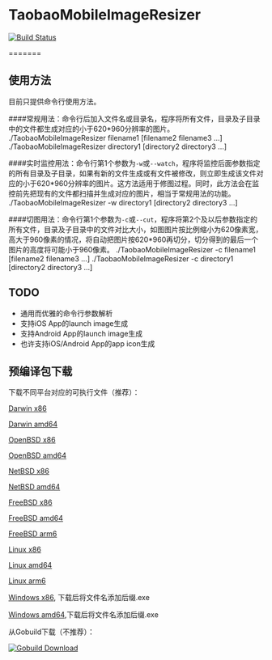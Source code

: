 TaobaoMobileImageResizer
========================

[![Build Status](https://secure.travis-ci.org/missdeer/TaobaoMobileImageResizer.png)](https://travis-ci.org/missdeer/TaobaoMobileImageResizer)

=======

使用方法
----
目前只提供命令行使用方法。

####常规用法：命令行后加入文件名或目录名，程序将所有文件，目录及子目录中的文件都生成对应的小于620*960分辨率的图片。
	./TaobaoMobileImageResizer filename1 [filename2 filename3 ...]
	./TaobaoMobileImageResizer directory1 [directory2 directory3 ...]

####实时监控用法：命令行第1个参数为`-w`或`--watch`，程序将监控后面参数指定的所有目录及子目录，如果有新的文件生成或有文件被修改，则立即生成该文件对应的小于620*960分辨率的图片。这方法适用于修图过程。同时，此方法会在监控前先把现有的文件都扫描并生成对应的图片，相当于常规用法的功能。
	./TaobaoMobileImageResizer -w directory1 [directory2 directory3 ...]

####切图用法：命令行第1个参数为`-c`或`--cut`，程序将第2个及以后参数指定的所有文件，目录及子目录中的文件对比大小，如图图片按比例缩小为620像素宽，高大于960像素的情况，将自动把图片按620*960再切分，切分得到的最后一个图片的高度将可能小于960像素。
	./TaobaoMobileImageResizer -c filename1 [filename2 filename3 ...]
	./TaobaoMobileImageResizer -c directory1 [directory2 directory3 ...]

TODO
----
* 通用而优雅的命令行参数解析
* 支持iOS App的launch image生成
* 支持Android App的launch image生成
* 也许支持iOS/Android App的app icon生成

预编译包下载
----

下载不同平台对应的可执行文件（推荐）：

[Darwin x86](https://github.com/missdeer/TaobaoMobileImageResizer/raw/prebuilt/TaobaoMobileImageResizer-darwin-386)

[Darwin amd64](https://github.com/missdeer/TaobaoMobileImageResizer/raw/prebuilt/TaobaoMobileImageResizer-darwin-amd64)

[OpenBSD x86](https://github.com/missdeer/TaobaoMobileImageResizer/raw/prebuilt/TaobaoMobileImageResizer-openbsd-386)

[OpenBSD amd64](https://github.com/missdeer/TaobaoMobileImageResizer/raw/prebuilt/TaobaoMobileImageResizer-openbsd-amd64)

[NetBSD x86](https://github.com/missdeer/TaobaoMobileImageResizer/raw/prebuilt/TaobaoMobileImageResizer-netbsd-386)

[NetBSD amd64](https://github.com/missdeer/TaobaoMobileImageResizer/raw/prebuilt/TaobaoMobileImageResizer-netbsd-amd64)

[FreeBSD x86](https://github.com/missdeer/TaobaoMobileImageResizer/raw/prebuilt/TaobaoMobileImageResizer-freebsd-386)

[FreeBSD amd64](https://github.com/missdeer/TaobaoMobileImageResizer/raw/prebuilt/TaobaoMobileImageResizer-freebsd-amd64)

[FreeBSD arm6](https://github.com/missdeer/TaobaoMobileImageResizer/raw/prebuilt/TaobaoMobileImageResizer-freebsd-arm)

[Linux x86](https://github.com/missdeer/TaobaoMobileImageResizer/raw/prebuilt/TaobaoMobileImageResizer-linux-386)

[Linux amd64](https://github.com/missdeer/TaobaoMobileImageResizer/raw/prebuilt/TaobaoMobileImageResizer-linux-amd64)

[Linux arm6](https://github.com/missdeer/TaobaoMobileImageResizer/raw/prebuilt/TaobaoMobileImageResizer-linux-arm)

[Windows x86](https://github.com/missdeer/TaobaoMobileImageResizer/raw/prebuilt/TaobaoMobileImageResizer-windows-386), 下载后将文件名添加后缀.exe

[Windows amd64](https://github.com/missdeer/TaobaoMobileImageResizer/raw/prebuilt/TaobaoMobileImageResizer-windows-amd64),下载后将文件名添加后缀.exe 

从Gobuild下载（不推荐）：

[![Gobuild Download](http://gobuild.io/badge/github.com/missdeer/TaobaoMobileImageResizer/downloads.svg)](http://gobuild.io/github.com/missdeer/TaobaoMobileImageResizer)

